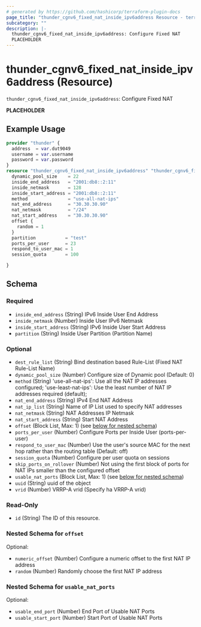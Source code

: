 ```yaml
---
# generated by https://github.com/hashicorp/terraform-plugin-docs
page_title: "thunder_cgnv6_fixed_nat_inside_ipv6address Resource - terraform-provider-thunder"
subcategory: ""
description: |-
  thunder_cgnv6_fixed_nat_inside_ipv6address: Configure Fixed NAT
  PLACEHOLDER
---
```


# thunder_cgnv6_fixed_nat_inside_ipv6address (Resource)

`thunder_cgnv6_fixed_nat_inside_ipv6address`: Configure Fixed NAT

__PLACEHOLDER__

## Example Usage

```terraform
provider "thunder" {
  address  = var.dut9049
  username = var.username
  password = var.password
}
resource "thunder_cgnv6_fixed_nat_inside_ipv6address" "thunder_cgnv6_fixed_nat_inside_ipv6address" {
  dynamic_pool_size    = 22
  inside_end_address   = "2001:db8::2:11"
  inside_netmask       = 128
  inside_start_address = "2001:db8::2:11"
  method               = "use-all-nat-ips"
  nat_end_address      = "30.30.30.90"
  nat_netmask          = "/24"
  nat_start_address    = "30.30.30.90"
  offset {
    random = 1
  }
  partition           = "test"
  ports_per_user      = 23
  respond_to_user_mac = 1
  session_quota       = 100

}
```

<!-- schema generated by tfplugindocs -->
## Schema

### Required

- `inside_end_address` (String) IPv6 Inside User End Address
- `inside_netmask` (Number) Inside User IPv6 Netmask
- `inside_start_address` (String) IPv6 Inside User Start Address
- `partition` (String) Inside User Partition (Partition Name)

### Optional

- `dest_rule_list` (String) Bind destination based Rule-List (Fixed NAT Rule-List Name)
- `dynamic_pool_size` (Number) Configure size of Dynamic pool (Default: 0)
- `method` (String) 'use-all-nat-ips': Use all the NAT IP addresses configured; 'use-least-nat-ips': Use the least number of NAT IP addresses required (default);
- `nat_end_address` (String) IPv4 End NAT Address
- `nat_ip_list` (String) Name of IP List used to specify NAT addresses
- `nat_netmask` (String) NAT Addresses IP Netmask
- `nat_start_address` (String) Start NAT Address
- `offset` (Block List, Max: 1) (see [below for nested schema](#nestedblock--offset))
- `ports_per_user` (Number) Configure Ports per Inside User (ports-per-user)
- `respond_to_user_mac` (Number) Use the user's source MAC for the next hop rather than the routing table (Default: off)
- `session_quota` (Number) Configure per user quota on sessions
- `skip_ports_on_rollover` (Number) Not using the first block of ports for NAT IPs smaller than the configured offset
- `usable_nat_ports` (Block List, Max: 1) (see [below for nested schema](#nestedblock--usable_nat_ports))
- `uuid` (String) uuid of the object
- `vrid` (Number) VRRP-A vrid (Specify ha VRRP-A vrid)

### Read-Only

- `id` (String) The ID of this resource.

<a id="nestedblock--offset"></a>
### Nested Schema for `offset`

Optional:

- `numeric_offset` (Number) Configure a numeric offset to the first NAT IP address
- `random` (Number) Randomly choose the first NAT IP address


<a id="nestedblock--usable_nat_ports"></a>
### Nested Schema for `usable_nat_ports`

Optional:

- `usable_end_port` (Number) End Port of Usable NAT Ports
- `usable_start_port` (Number) Start Port of Usable NAT Ports


